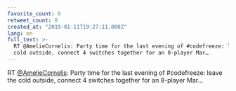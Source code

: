 ```yaml
---
favorite_count: 0
retweet_count: 0
created_at: "2019-01-11T19:27:11.000Z"
lang: en
full_text: >-
  RT @AmelieCornelis: Party time for the last evening of #codefreeze: leave the
  cold outside, connect 4 switches together for an 8-player Mar…
---
```


RT [@AmelieCornelis](https://twitter.com/AmelieCornelis): Party time for the
last evening of #codefreeze: leave the cold outside, connect 4 switches together
for an 8-player Mar…
